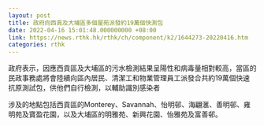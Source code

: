```yaml
---
layout: post
title: 政府向西貢及大埔區多個屋苑派發約19萬個快測包
date: 2022-04-16 15:01:48.000000000 +08:00
link: https://news.rthk.hk/rthk/ch/component/k2/1644273-20220416.htm
categories: rthk
---
```


政府表示，因應西貢區及大埔區的污水檢測結果呈陽性和病毒量相對較高，當區的民政事務處將會陸續向區內居民、清潔工和物業管理員工派發合共約19萬個快速抗原測試包，供他們自行檢測，以輔助識別感染者

涉及的地點包括西貢區的Monterey、Savannah、怡明邨、海翩滙、善明邨、雍明苑及寶盈花園，以及大埔區的明雅苑、新興花園、怡雅苑及富善邨。

